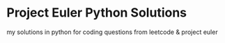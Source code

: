 # Project Euler Python Solutions
 my solutions in python for coding questions from leetcode & project euler
